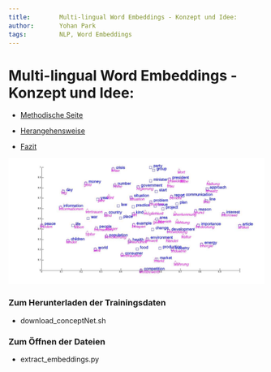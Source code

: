 ```yaml
---
title:        Multi-lingual Word Embeddings - Konzept und Idee:
author:       Yohan Park
tags:         NLP, Word Embeddings
---
```


#  Multi-lingual Word Embeddings - Konzept und Idee:

- [Methodische Seite](#methodische-seite)

- [Herangehensweise](#herangehensweise)

- [Fazit](#fazit)
 

![cross_ling](https://github.com/Monsieur-Park/NLP-2020/blob/master/Image/cross_ling.jpg?raw=true)

### Zum Herunterladen der Trainingsdaten 
  - download_conceptNet.sh 
  
### Zum Öffnen der Dateien
 - extract_embeddings.py
